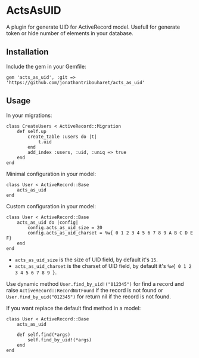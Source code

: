 ActsAsUID
======================

A plugin for generate UID for ActiveRecord model. Usefull for generate token or hide number of elements in your database.

Installation
------------

Include the gem in your Gemfile:

    gem 'acts_as_uid', :git => 'https://github.com/jonathantribouharet/acts_as_uid'


Usage
-----

In your migrations:
	
	class CreateUsers < ActiveRecord::Migration
		def self.up
			create_table :users do |t|
				t.uid
			end
			add_index :users, :uid, :uniq => true
		end
	end
	

Minimal configuration in your model:
	
	class User < ActiveRecord::Base
		acts_as_uid
	end

Custom configuration in your model:
	
	class User < ActiveRecord::Base
		acts_as_uid do |config|
			config.acts_as_uid_size = 20
			config.acts_as_uid_charset = %w{ 0 1 2 3 4 5 6 7 8 9 A B C D E F}
		end
	end

* `acts_as_uid_size` is the size of UID field, by default it's `15`.
* `acts_as_uid_charset` is the charset of UID field, by default it's `%w{ 0 1 2 3 4 5 6 7 8 9 }`.

Use dynamic method `User.find_by_uid!("012345")` for find a record and raise `ActiveRecord::RecordNotFound` if the record is not found or `User.find_by_uid("012345")` for return nil if the record is not found.

If you want replace the default find method in a model:

	class User < ActiveRecord::Base
		acts_as_uid
		
		def self.find(*args)
			self.find_by_uid!(*args)
		end
	end	
